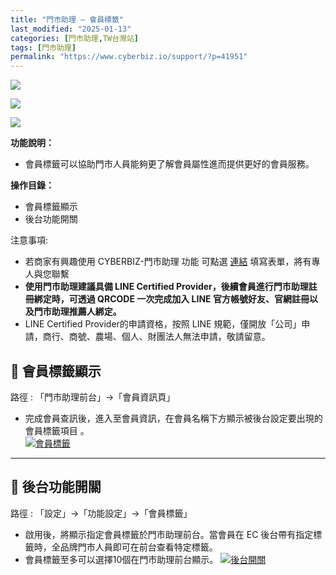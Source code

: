 ```yaml
---
title: "門市助理 – 會員標籤"
last_modified: "2025-01-13"
categories: [門市助理,TW台灣站]
tags: [門市助理]
permalink: "https://www.cyberbiz.io/support/?p=41951"
---
```


![](https://www.cyberbiz.io/support/wp-content/uploads/適用站別.png)

[![](https://www.cyberbiz.io/support/wp-content/uploads/台灣站.png)](https://www.cyberbiz.io/support/?page_id=2490)

[![](https://www.cyberbiz.io/support/wp-content/uploads/門市助理.png)](https://www.cyberbiz.io/support/?page_id=42126)

**功能說明：**  

* 會員標籤可以協助門市人員能夠更了解會員屬性進而提供更好的會員服務。

**操作目錄：**

* 會員標籤顯示
* 後台功能開關

注意事項:  

* 若商家有興趣使用 CYBERBIZ-門市助理 功能 可點選 [連結](https://docs.google.com/forms/d/e/1FAIpQLScAzqU3OckpsS-XBy3yvioKksDBazronFTuEl_RBonxCATHaQ/viewform) 填寫表單，將有專人與您聯繫
* **使用門市助理建議具備 LINE Certified Provider，後續會員進行門市助理註冊綁定時，可透過 QRCODE 一次完成加入 LINE 官方帳號好友、官網註冊以及門市助理推薦人綁定。**
* LINE Certified Provider的申請資格，按照 LINE 規範，僅開放「公司」申請，商行、商號、農場、個人、財團法人無法申請，敬請留意。

## 📌 會員標籤顯示


路徑 :  「門市助理前台」→「會員資訊頁」  


* 完成會員查訊後，進入至會員資訊，在會員名稱下方顯示被後台設定要出現的會員標籤項目 。  
[![會員標籤](https://www.cyberbiz.io/support/wp-content/uploads/門市助理-會員標籤01.png)](https://www.cyberbiz.io/support/wp-content/uploads/門市助理-會員標籤01.png)



* * *

## 📌 後台功能開關


路徑 : 「設定」→「功能設定」→「會員標籤」  


* 啟用後，將顯示指定會員標籤於門市助理前台。當會員在 EC 後台帶有指定標籤時，全品牌門市人員即可在前台查看特定標籤。
* 會員標籤至多可以選擇10個在門市助理前台顯示。
[![後台開關](https://www.cyberbiz.io/support/wp-content/uploads/門市助理-會員標籤02.png)](https://www.cyberbiz.io/support/wp-content/uploads/門市助理-會員標籤02.png)



